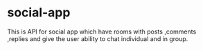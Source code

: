 # social-app
This is API for social app which have rooms with posts ,comments ,replies and give the user ability to chat individual and in group.
